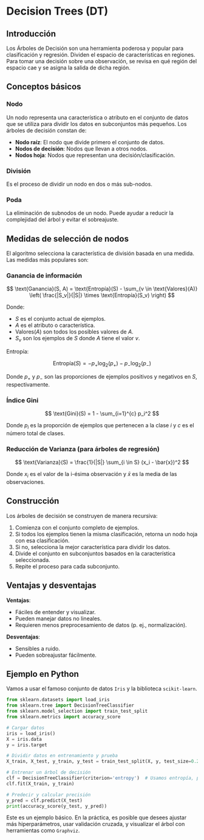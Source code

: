 # Decision Trees (DT)

## Introducción

Los Árboles de Decisión son una herramienta poderosa y popular para clasificación y regresión. Dividen el espacio de características en regiones. Para tomar una decisión sobre una observación, se revisa en qué región del espacio cae y se asigna la salida de dicha región.

## Conceptos básicos

### Nodo

Un nodo representa una característica o atributo en el conjunto de datos que se utiliza para dividir los datos en subconjuntos más pequeños. Los árboles de decisión constan de:
- **Nodo raíz**: El nodo que divide primero el conjunto de datos.
- **Nodos de decisión**: Nodos que llevan a otros nodos.
- **Nodos hoja**: Nodos que representan una decisión/clasificación.

### División

Es el proceso de dividir un nodo en dos o más sub-nodos.

### Poda

La eliminación de subnodos de un nodo. Puede ayudar a reducir la complejidad del árbol y evitar el sobreajuste.

## Medidas de selección de nodos

El algoritmo selecciona la característica de división basada en una medida. Las medidas más populares son:

### Ganancia de información

$$
\text{Ganancia}(S, A) = \text{Entropía}(S) - \sum_{v \in \text{Valores}(A)} \left( \frac{|S_v|}{|S|} \times \text{Entropía}(S_v) \right)
$$

Donde:
- $S$ es el conjunto actual de ejemplos.
- $A$ es el atributo o característica.
- $\text{Valores}(A)$ son todos los posibles valores de $A$.
- $S_v$ son los ejemplos de $S$ donde $A$ tiene el valor $v$.

Entropía:

$$
\text{Entropía}(S) = -p_+ \log_2(p_+) - p_- \log_2(p_-)
$$

Donde $p_+$ y $p_-$ son las proporciones de ejemplos positivos y negativos en $S$, respectivamente.

### Índice Gini

$$
\text{Gini}(S) = 1 - \sum_{i=1}^{c} p_i^2
$$

Donde $p_i$ es la proporción de ejemplos que pertenecen a la clase $i$ y $c$ es el número total de clases.

### Reducción de Varianza (para árboles de regresión)

$$
\text{Varianza}(S) = \frac{1}{|S|} \sum_{i \in S} (x_i - \bar{x})^2
$$

Donde $x_i$ es el valor de la i-ésima observación y $\bar{x}$ es la media de las observaciones.

## Construcción

Los árboles de decisión se construyen de manera recursiva:
1. Comienza con el conjunto completo de ejemplos.
2. Si todos los ejemplos tienen la misma clasificación, retorna un nodo hoja con esa clasificación.
3. Si no, selecciona la mejor característica para dividir los datos.
4. Divide el conjunto en subconjuntos basados en la característica seleccionada.
5. Repite el proceso para cada subconjunto.

## Ventajas y desventajas

**Ventajas**:
- Fáciles de entender y visualizar.
- Pueden manejar datos no lineales.
- Requieren menos preprocesamiento de datos (p. ej., normalización).

**Desventajas**:
- Sensibles a ruido.
- Pueden sobreajustar fácilmente.

## Ejemplo en Python

Vamos a usar el famoso conjunto de datos `Iris` y la biblioteca `scikit-learn`.

```python
from sklearn.datasets import load_iris
from sklearn.tree import DecisionTreeClassifier
from sklearn.model_selection import train_test_split
from sklearn.metrics import accuracy_score

# Cargar datos
iris = load_iris()
X = iris.data
y = iris.target

# Dividir datos en entrenamiento y prueba
X_train, X_test, y_train, y_test = train_test_split(X, y, test_size=0.2, random_state=42)

# Entrenar un árbol de decisión
clf = DecisionTreeClassifier(criterion='entropy')  # Usamos entropía, pero puedes cambiar a 'gini'
clf.fit(X_train, y_train)

# Predecir y calcular precisión
y_pred = clf.predict(X_test)
print(accuracy_score(y_test, y_pred))
```

Este es un ejemplo básico. En la práctica, es posible que desees ajustar más hiperparámetros, usar validación cruzada, y visualizar el árbol con herramientas como `Graphviz`.